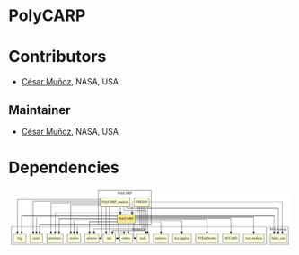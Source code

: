# PolyCARP

# Contributors
* [César Muñoz](http://shemesh.larc.nasa.gov/people/cam), NASA, USA

## Maintainer
* [César Muñoz](http://shemesh.larc.nasa.gov/people/cam), NASA, USA

# Dependencies

![dependency graph](./PolyCARP.svg "Dependency Graph")